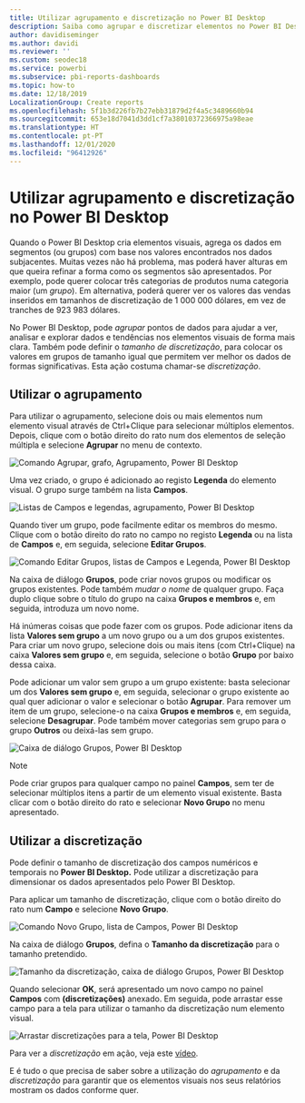 ```yaml
---
title: Utilizar agrupamento e discretização no Power BI Desktop
description: Saiba como agrupar e discretizar elementos no Power BI Desktop
author: davidiseminger
ms.author: davidi
ms.reviewer: ''
ms.custom: seodec18
ms.service: powerbi
ms.subservice: pbi-reports-dashboards
ms.topic: how-to
ms.date: 12/18/2019
LocalizationGroup: Create reports
ms.openlocfilehash: 5f1b3d226fb7b27ebb31879d2f4a5c3489660b94
ms.sourcegitcommit: 653e18d7041d3dd1cf7a38010372366975a98eae
ms.translationtype: HT
ms.contentlocale: pt-PT
ms.lasthandoff: 12/01/2020
ms.locfileid: "96412926"
---
```

# <a name="use-grouping-and-binning-in-power-bi-desktop"></a>Utilizar agrupamento e discretização no Power BI Desktop
Quando o Power BI Desktop cria elementos visuais, agrega os dados em segmentos (ou grupos) com base nos valores encontrados nos dados subjacentes. Muitas vezes não há problema, mas poderá haver alturas em que queira refinar a forma como os segmentos são apresentados. Por exemplo, pode querer colocar três categorias de produtos numa categoria maior (um *grupo*). Em alternativa, poderá querer ver os valores das vendas inseridos em tamanhos de discretização de 1 000 000 dólares, em vez de tranches de 923 983 dólares.

No Power BI Desktop, pode *agrupar* pontos de dados para ajudar a ver, analisar e explorar dados e tendências nos elementos visuais de forma mais clara. Também pode definir o *tamanho de discretização*, para colocar os valores em grupos de tamanho igual que permitem ver melhor os dados de formas significativas. Esta ação costuma chamar-se *discretização*.

## <a name="using-grouping"></a>Utilizar o agrupamento
Para utilizar o agrupamento, selecione dois ou mais elementos num elemento visual através de Ctrl+Clique para selecionar múltiplos elementos. Depois, clique com o botão direito do rato num dos elementos de seleção múltipla e selecione **Agrupar** no menu de contexto.

![Comando Agrupar, grafo, Agrupamento, Power BI Desktop](media/desktop-grouping-and-binning/grouping-binning_1.png)

Uma vez criado, o grupo é adicionado ao registo **Legenda** do elemento visual. O grupo surge também na lista **Campos**.

![Listas de Campos e legendas, agrupamento, Power BI Desktop](media/desktop-grouping-and-binning/grouping-binning_2.png)

Quando tiver um grupo, pode facilmente editar os membros do mesmo. Clique com o botão direito do rato no campo no registo **Legenda** ou na lista de **Campos** e, em seguida, selecione **Editar Grupos**.

![Comando Editar Grupos, listas de Campos e Legenda, Power BI Desktop](media/desktop-grouping-and-binning/grouping-binning_3.png)

Na caixa de diálogo **Grupos**, pode criar novos grupos ou modificar os grupos existentes. Pode também *mudar o nome* de qualquer grupo. Faça duplo clique sobre o título do grupo na caixa **Grupos e membros** e, em seguida, introduza um novo nome.

Há inúmeras coisas que pode fazer com os grupos. Pode adicionar itens da lista **Valores sem grupo** a um novo grupo ou a um dos grupos existentes. Para criar um novo grupo, selecione dois ou mais itens (com Ctrl+Clique) na caixa **Valores sem grupo** e, em seguida, selecione o botão **Grupo** por baixo dessa caixa.

Pode adicionar um valor sem grupo a um grupo existente: basta selecionar um dos **Valores sem grupo** e, em seguida, selecionar o grupo existente ao qual quer adicionar o valor e selecionar o botão **Agrupar**. Para remover um item de um grupo, selecione-o na caixa **Grupos e membros** e, em seguida, selecione **Desagrupar**. Pode também mover categorias sem grupo para o grupo **Outros** ou deixá-las sem grupo.

![Caixa de diálogo Grupos, Power BI Desktop](media/desktop-grouping-and-binning/grouping-binning_4.png)

> [!NOTE]
> Pode criar grupos para qualquer campo no painel **Campos**, sem ter de selecionar múltiplos itens a partir de um elemento visual existente. Basta clicar com o botão direito do rato e selecionar **Novo Grupo** no menu apresentado.

## <a name="using-binning"></a>Utilizar a discretização
Pode definir o tamanho de discretização dos campos numéricos e temporais no **Power BI Desktop.** Pode utilizar a discretização para dimensionar os dados apresentados pelo Power BI Desktop.

Para aplicar um tamanho de discretização, clique com o botão direito do rato num **Campo** e selecione **Novo Grupo**.

![Comando Novo Grupo, lista de Campos, Power BI Desktop](media/desktop-grouping-and-binning/grouping-binning_5.png)

Na caixa de diálogo **Grupos**, defina o **Tamanho da discretização** para o tamanho pretendido.

![Tamanho da discretização, caixa de diálogo Grupos, Power BI Desktop](media/desktop-grouping-and-binning/grouping-binning_6.png)

Quando selecionar **OK**, será apresentado um novo campo no painel **Campos** com **(discretizações)** anexado. Em seguida, pode arrastar esse campo para a tela para utilizar o tamanho da discretização num elemento visual.

![Arrastar discretizações para a tela, Power BI Desktop](media/desktop-grouping-and-binning/grouping-binning_7.png)

Para ver a *discretização* em ação, veja este [vídeo](https://www.youtube.com/watch?v=BRvdZSfO0DY).

E é tudo o que precisa de saber sobre a utilização do *agrupamento* e da *discretização* para garantir que os elementos visuais nos seus relatórios mostram os dados conforme quer.
